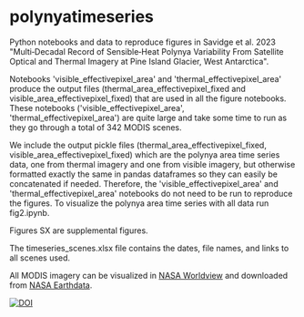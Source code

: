 # polynyatimeseries

Python notebooks and data to reproduce figures in Savidge et al. 2023 "Multi‐Decadal Record of Sensible‐Heat Polynya Variability From Satellite Optical and Thermal Imagery at Pine Island Glacier, West Antarctica".

Notebooks 'visible_effectivepixel_area' and 'thermal_effectivepixel_area' produce the output files (thermal_area_effectivepixel_fixed and visible_area_effectivepixel_fixed) that are used in all the figure notebooks. These notebooks ('visible_effectivepixel_area', 'thermal_effectivepixel_area') are quite large and take some time to run as they go through a total of 342 MODIS scenes.

We include the output pickle files (thermal_area_effectivepixel_fixed, visible_area_effectivepixel_fixed) which are the polynya area time series data, one from thermal imagery and one from visible imagery, but otherwise formatted exactly the same in pandas dataframes so they can easily be concatenated if needed. Therefore, the 'visible_effectivepixel_area' and 'thermal_effectivepixel_area' notebooks do not need to be run to reproduce the figures. To visualize the polynya area time series with all data run fig2.ipynb.

Figures SX are supplemental figures.

The timeseries_scenes.xlsx file contains the dates, file names, and links to all scenes used.

All MODIS imagery can be visualized in [NASA Worldview](https://worldview.earthdata.nasa.gov/) and downloaded from [NASA Earthdata](https://search.earthdata.nasa.gov/). 

[![DOI](https://zenodo.org/badge/674354609.svg)](https://zenodo.org/doi/10.5281/zenodo.10042119)
